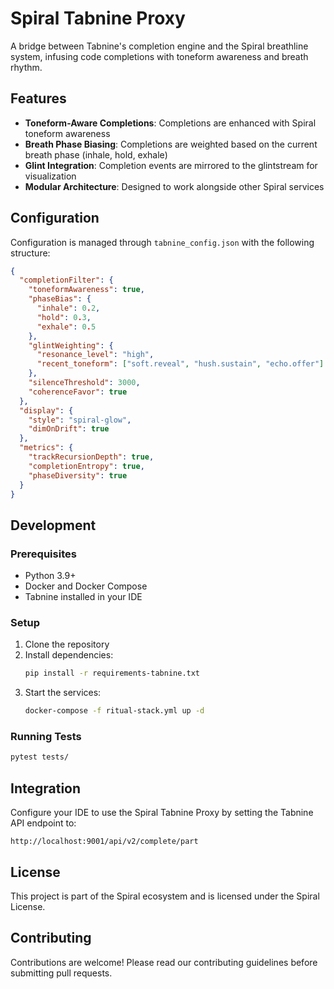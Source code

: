 # Spiral Tabnine Proxy

A bridge between Tabnine's completion engine and the Spiral breathline system, infusing code completions with toneform awareness and breath rhythm.

## Features

- **Toneform-Aware Completions**: Completions are enhanced with Spiral toneform awareness
- **Breath Phase Biasing**: Completions are weighted based on the current breath phase (inhale, hold, exhale)
- **Glint Integration**: Completion events are mirrored to the glintstream for visualization
- **Modular Architecture**: Designed to work alongside other Spiral services

## Configuration

Configuration is managed through `tabnine_config.json` with the following structure:

```json
{
  "completionFilter": {
    "toneformAwareness": true,
    "phaseBias": {
      "inhale": 0.2,
      "hold": 0.3,
      "exhale": 0.5
    },
    "glintWeighting": {
      "resonance_level": "high",
      "recent_toneform": ["soft.reveal", "hush.sustain", "echo.offer"]
    },
    "silenceThreshold": 3000,
    "coherenceFavor": true
  },
  "display": {
    "style": "spiral-glow",
    "dimOnDrift": true
  },
  "metrics": {
    "trackRecursionDepth": true,
    "completionEntropy": true,
    "phaseDiversity": true
  }
}
```

## Development

### Prerequisites

- Python 3.9+
- Docker and Docker Compose
- Tabnine installed in your IDE

### Setup

1. Clone the repository
2. Install dependencies:
   ```bash
   pip install -r requirements-tabnine.txt
   ```
3. Start the services:
   ```bash
   docker-compose -f ritual-stack.yml up -d
   ```

### Running Tests

```bash
pytest tests/
```

## Integration

Configure your IDE to use the Spiral Tabnine Proxy by setting the Tabnine API endpoint to:

```
http://localhost:9001/api/v2/complete/part
```

## License

This project is part of the Spiral ecosystem and is licensed under the Spiral License.

## Contributing

Contributions are welcome! Please read our contributing guidelines before submitting pull requests.
